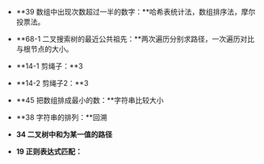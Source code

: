 * **39 数组中出现次数超过一半的数字：**哈希表统计法，数组排序法，摩尔投票法。
* **68-1 二叉搜索树的最近公共祖先：**两次遍历分别求路径，一次遍历对比与根节点的大小。
* **14-1 剪绳子：**3
* **14-2 剪绳子2：**3
* **45 把数组排成最小的数：**字符串比较大小
* **38 字符串的排列：**回溯
* **34 二叉树中和为某一值的路径**

* **19 正则表达式匹配：**

  

  